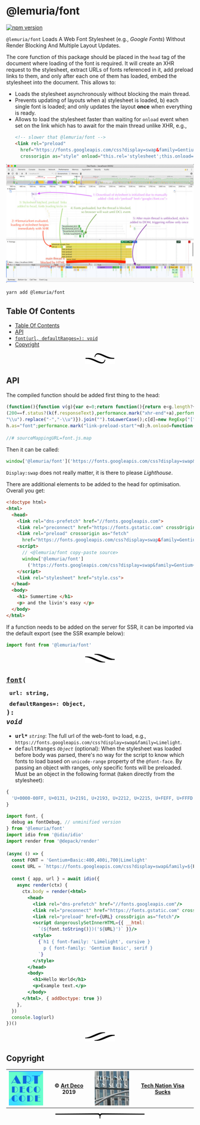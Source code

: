 # @lemuria/font

[![npm version](https://badge.fury.io/js/%40lemuria%2Ffont.svg)](https://npmjs.org/package/@lemuria/font)

`@lemuria/font` Loads A Web Font Stylesheet (e.g., _Google Fonts_) Without Render Blocking And Multiple Layout Updates.

The core function of this package should be placed in the `head` tag of the document where loading of the font is required. It will create an XHR request to the stylesheet, extract URLs of fonts referenced in it, add preload links to them, and only after each one of them has loaded, embed the stylesheet into the document. This allows to:

- Loads the stylesheet asynchronously without blocking the main thread.
- Prevents updating of layouts when a) stylesheet is loaded, b) each single font is loaded; and only updates the layout **once** when everything is ready.
- Allows to load the stylesheet faster than waiting for `onload` event when set on the link which has to await for the main thread unlike XHR, e.g.,
    ```html
    <!-- slower that @lemuria/font -->
    <link rel="preload"
      href="https://fonts.googleapis.com/css?display=swap&family=Gentium+Basic"
      crossorigin as="style" onload="this.rel='stylesheet';this.onload=null">
    ```

<img src="docs/advanced.jpg" alt="advanced google font preloading performance diagram">

```sh
yarn add @lemuria/font
```

## Table Of Contents

- [Table Of Contents](#table-of-contents)
- [API](#api)
- [`font(url, defaultRanges=): void`](#fonturl-stringdefaultranges-object-void)
- [Copyright](#copyright)

<p align="center"><a href="#table-of-contents">
  <img src="/.documentary/section-breaks/0.svg?sanitize=true">
</a></p>

## API

The compiled function should be added first thing to the head:

```js
(function(){function v(g){var e=0;return function(){return e<g.length?{done:!1,value:g[e++]}:{done:!0}}}function w(g){var e="undefined"!=typeof Symbol&&Symbol.iterator&&g[Symbol.iterator];return e?e.call(g):{next:v(g)}};window["@lemuria/font"]=function(g,e){function q(b){b&&(performance.mark("link-preload-end"+b),performance.measure("link-preload","link-preload-start"+b,"link-preload-end"+b));r++;r>=n.length&&(b=document.createElement("style"),b.innerHTML=p,document.head.appendChild(b),performance.mark("agf-end"),performance.measure("@lemuria/font","agf-start","agf-end"))}function x(b,k,a){a=void 0===a?"":a;performance.mark("xhr-start"+a);var f=new XMLHttpRequest;f.onreadystatechange=function(){4==f.readyState&&
(200==f.status?(k(f.responseText),performance.mark("xhr-end"+a),performance.measure("xhr"+a,"xhr-start"+a,"xhr-end"+a)):console.error("Error loading webfont: server responded with code %s at %s",f.status,b))};f.open("GET",b);try{f.send(null)}catch(l){console.error(l)}}function y(b){for(var k=/url\((.+?)\).*?;\s+unicode-range: (.+?);/g,a={},f=[],l;l=k.exec(b);){var m=w(l);m.next();l=m.next().value;m=m.next().value;f.push({url:l,a:m});a[m]=1}a=Object.keys(a).reduce(function(c,d){var h=d.split(/,\s/).map(function(z){return z.replace("U+",
"\\u").replace("-","-\\u")}).join("").toLowerCase();c[d]=new RegExp("["+h+"]");return c},{});var t=document.body?document.body.innerText:"",A=t?Object.keys(a).reduce(function(c,d){a[d].test(t)&&(c[d]=!0);return c},{}):Object.keys(a).reduce(function(c,d){d in e&&(c[d]=!0);return c},{});n=f.filter(function(c){return c.a in A}).map(function(c){return c.url});if(!n.length)return q();var u=document.createDocumentFragment();n.forEach(function(c,d){var h=document.createElement("link");h.href=c;h.rel="preload";
h.as="font";performance.mark("link-preload-start"+d);h.onload=function(){return q(d)};h.setAttribute("crossorigin",!0);u.appendChild(h)});document.head.appendChild(u)}e=void 0===e?{}:e;performance.mark("agf-start");var p;(function(b,k){x(b.href,function(a){p=a;y(p)},"-"+(void 0===k?"link":k))})({href:g},"js");var n=[],r=0};}).call(this);

//# sourceMappingURL=font.js.map
```

Then it can be called:

```js
window['@lemuria/font']('https://fonts.googleapis.com/css?display=swap&family=Gentium+Basic')
```

`Display:swap` does not really matter, it is there to please _Lighthouse_.

There are additional elements to be added to the head for optimisation. Overall you get:

```html
<!doctype html>
<html>
  <head>
    <link rel="dns-prefetch" href="//fonts.googleapis.com">
    <link rel="preconnect" href="https://fonts.gstatic.com" crossOrigin>
    <link rel="preload" crossorigin as="fetch"
      href="https://fonts.googleapis.com/css?display=swap&family=Gentium+Basic">
    <script>
      // <@lemuria/font copy-paste source>
      window['@lemuria/font']
        ('https://fonts.googleapis.com/css?display=swap&family=Gentium+Basic')
    </script>
    <link rel="stylesheet" href="style.css">
  </head>
  <body>
    <h1> Summertime </h1>
    <p> and the livin's easy </p>
  </body>
</html>
```

If a function needs to be added on the server for SSR, it can be imported via the default export (see the SSR example below):

```js
import font from '@lemuria/font'
```

<p align="center"><a href="#table-of-contents">
  <img src="/.documentary/section-breaks/1.svg?sanitize=true">
</a></p>

## <code><ins>font</ins>(</code><sub><br/>&nbsp;&nbsp;`url: string,`<br/>&nbsp;&nbsp;`defaultRanges=: Object,`<br/></sub><code>): <i>void</i></code>
 - <kbd><strong>url*</strong></kbd> <em>`string`</em>: The full url of the web-font to load, e.g.,
`https://fonts.googleapis.com/css?display=swap&family=Limelight`.
 - <kbd>defaultRanges</kbd> <em>`Object`</em> (optional): When the stylesheet was loaded before body was parsed, there's no way for the script to know which fonts to load based on `unicode-range` property of the `@font-face`. By passing an object with ranges, only specific fonts will be preloaded. Must be an object in the following format (taken directly from the stylesheet):
```js
{
  'U+0000-00FF, U+0131, U+2191, U+2193, U+2212, U+2215, U+FEFF, U+FFFD': true
}
```

```jsx
import font, {
  debug as fontDebug, // unminified version
} from '@lemuria/font'
import idio from '@idio/idio'
import render from '@depack/render'

(async () => {
  const FONT = 'Gentium+Basic:400,400i,700|Limelight'
  const URL = `https://fonts.googleapis.com/css?display=swap&family=${FONT}`

  const { app, url } = await idio({
    async render(ctx) {
      ctx.body = render(<html>
        <head>
          <link rel="dns-prefetch" href="//fonts.googleapis.com"/>
          <link rel="preconnect" href="https://fonts.gstatic.com" crossOrigin/>
          <link rel="preload" href={URL} crossOrigin as="fetch"/>
          <script dangerouslySetInnerHTML={{ __html:
            `(${font.toString()})('${URL}')` }}/>
          <style>
            {`h1 { font-family: 'Limelight', cursive }
              p { font-family: 'Gentium Basic', serif }
            `}
          </style>
        </head>
        <body>
          <h1>Hello World</h1>
          <p>Example text.</p>
        </body>
      </html>, { addDoctype: true })
    },
  })
  console.log(url)
})()
```

<p align="center"><a href="#table-of-contents">
  <img src="/.documentary/section-breaks/2.svg?sanitize=true">
</a></p>

## Copyright

<table>
  <tr>
    <th>
      <a href="https://artd.eco">
        <img width="100" src="https://raw.githubusercontent.com/wrote/wrote/master/images/artdeco.png"
          alt="Art Deco">
      </a>
    </th>
    <th>© <a href="https://artd.eco">Art Deco</a>   2019</th>
    <th>
      <a href="https://www.technation.sucks" title="Tech Nation Visa">
        <img width="100" src="https://raw.githubusercontent.com/idiocc/cookies/master/wiki/arch4.jpg"
          alt="Tech Nation Visa">
      </a>
    </th>
    <th><a href="https://www.technation.sucks">Tech Nation Visa Sucks</a></th>
  </tr>
</table>

<p align="center"><a href="#table-of-contents">
  <img src="/.documentary/section-breaks/-1.svg?sanitize=true">
</a></p>